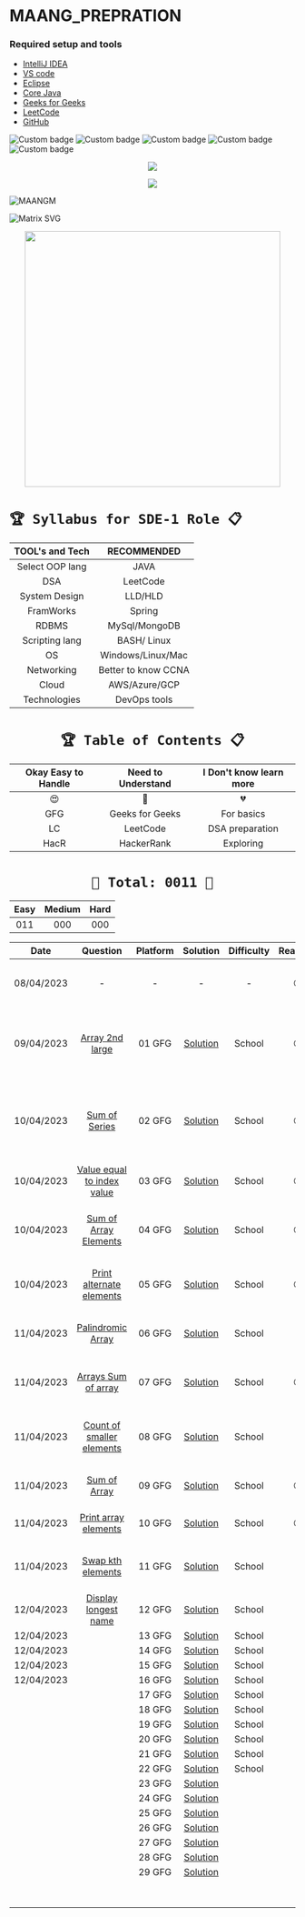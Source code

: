 # MAANG_PREPRATION




### Required setup and tools

- [IntelliJ IDEA ](https://www.jetbrains.com/idea/)
- [VS code](https://code.visualstudio.com/)
- [Eclipse](https://www.eclipse.org/)
- [Core Java](https://docs.oracle.com/en/java/)
- [Geeks for Geeks](https://practice.geeksforgeeks.org/home)
- [LeetCode](https://leetcode.com/)
- [GitHub](https://github.com/)





![Custom badge](https://img.shields.io/badge/Repo-Started-brightgreen)   ![Custom badge](https://img.shields.io/badge/MAANG-Prepration-ff69b4)
![Custom badge](https://img.shields.io/badge/ARRAYS-Started-green)      ![Custom badge](https://img.shields.io/badge/LinkedList-NotYet-yellow)
![Custom badge](https://img.shields.io/badge/YOGESH-OnDuty-ff69b4)





<p align="center">
    <a href="https://github.com/yogeshjoga/MAANG_PREPRATION#readme" target="_blank"> <img src="https://readme-typing-svg.herokuapp.com?font=Tourney&center=true&vCenter=true&color=2CFF00&size=65&pause=750&width=1280&height=80&lines=The+Complete+MAANG+Preparation"/> </a>
</p>

<p align="center">
    <a href="https://github.com/yogeshjoga/MAANG_PREPRATION#readme" target="_blank"> <img src="https://readme-typing-svg.herokuapp.com?font=Tourney&center=true&vCenter=true&color=&size=45&pause=750&width=1280&height=80&lines=Target+is+Per+Day+3+DSA+problems"/> </a>
</p>


![MAANGM](https://user-images.githubusercontent.com/36118169/230730170-3574e442-8073-45bf-a91a-4ed2f299b859.gif)

![Matrix SVG](https://raw.githubusercontent.com/rodrigograca31/rodrigograca31/master/matrix.svg)

<p align="center">
    <img src="https://readme-jokes.vercel.app/api" width="450px" />
</p>


# `🏆 Syllabus for SDE-1 Role 📋`


| TOOL's and Tech |     RECOMMENDED     | 
|:---------------:|:-------------------:|
| Select OOP lang |        JAVA         |  
|       DSA       |      LeetCode       |  
|  System Design  |       LLD/HLD       |  
|    FramWorks    |       Spring        | 
|      RDBMS      |    MySql/MongoDB    |  
| Scripting lang  |     BASH/ Linux     | 
|       OS        |  Windows/Linux/Mac  | 
|   Networking    | Better to know CCNA | 
|      Cloud      |    AWS/Azure/GCP    | 
|  Technologies   |    DevOps tools     | 


 <div align="center">

# `🏆 Table of Contents 📋`

| Okay Easy to Handle | Need to Understand | I Don't know learn more |
|:-------------------:|:------------------:|:-----------------------:|
|         😍          |         🥵         |           💔            |
|         GFG         |  Geeks for Geeks   |       For basics        |
|         LC          |      LeetCode      |     DSA preparation     |
|        HacR         |     HackerRank     |        Exploring        |


# ` 💝 Total: 0011 💝 `

| Easy | Medium | Hard |
|:----:|:------:|:----:|
| 011  |  000   | 000  |


|    Date    |                     Question                      | Platform |             Solution             | Difficulty | Reaction |                           Description                           |
|:----------:|:-------------------------------------------------:|:--------:|:--------------------------------:|:----------:|:--------:|:---------------------------------------------------------------:|
| 08/04/2023 |                         -                         |    -     |                -                 |     -      |    😍    |               Ntg solved today just setup the env               |
| 09/04/2023 |      [Array 2nd large](https://rb.gy/1ijnm)       |  01 GFG  | [Solution](https://rb.gy/8fab9)  |   School   |    😍    | with out sort the array need to solve this problem little hard! |           
| 10/04/2023 |       [Sum of Series](https://rb.gy/qssid)        |  02 GFG  | [Solution](https://rb.gy/8fab9)  |   School   |    😍    |  Need to know about MATH formula to solve lets understand math  |   
| 10/04/2023 | [Value equal to index value](https://rb.gy/3dkql) |  03 GFG  | [Solution](https://rb.gy/8fab9)  |   School   |    😍    |                Understand concept and dry it...                 |   
| 10/04/2023 |   [Sum of Array Elements](https://rb.gy/cwkkk)    |  04 GFG  | [Solution](https://rb.gy/8fab9)  |   School   |    😍    |               sum of array elements -easy problem               |
| 10/04/2023 |  [Print alternate elements](https://rb.gy/w6gzj)  |  05 GFG  | [Solution](https://rb.gy/8fab9)  |   School   |    😍    |            very easy problem no need, for loop trick            |   
| 11/04/2023 |     [Palindromic Array](https://rb.gy/1t81r)      |  06 GFG  | [Solution](https://rb.gy/8fab9)  |   School   |    🥵    |               make sure about All String classes                |   
| 11/04/2023 |    [Arrays Sum of array](https://rb.gy/nequa)     |  07 GFG  | [Solution](https://rb.gy/8fab9)  |   School   |    😍    |                  good Question easy to handle                   |   
| 11/04/2023 | [Count of smaller elements](https://rb.gy/286dh)  |  08 GFG  | [Solution](https://rb.gy/8fab9)  |   School   |    🥵    |          little confused in operators <+,<-,<+... okay          |   
| 11/04/2023 |        [Sum of Array](https://rb.gy/wr7dz)        |  09 GFG  | [Solution](https://rb.gy/8fab9)  |   School   |    😍    |                     sum of array super easy                     |   
| 11/04/2023 |    [Print array elements](https://rb.gy/q90sq)    |  10 GFG  | [Solution](https://rb.gy/8fab9)  |   School   |    😍    |                 using for each loop super easy                  |   
| 11/04/2023 |     [Swap kth elements](https://rb.gy/70fqy)      |  11 GFG  | [Solution](https://rb.gy/8fab9)  |   School   |    🥵    |                little confused but easy problem                 |   
| 12/04/2023 |    [Display longest name](https://rb.gy/s30df)    |  12 GFG  | [Solution](https://rb.gy/8fab9)  |   School   |          |                                                                 |   
| 12/04/2023 |                       []()                        |  13 GFG  | [Solution](https://rb.gy/8fab9)  |   School   |          |                                                                 |   
| 12/04/2023 |                       []()                        |  14 GFG  | [Solution](https://rb.gy/8fab9)  |   School   |          |                                                                 |   
| 12/04/2023 |                       []()                        |  15 GFG  | [Solution](https://rb.gy/8fab9)  |   School   |          |                                                                 |   
| 12/04/2023 |                       []()                        |  16 GFG  | [Solution](https://rb.gy/8fab9)  |   School   |          |                                                                 |   
|            |                       []()                        |  17 GFG  | [Solution](https://rb.gy/8fab9)  |   School   |          |                                                                 |   
|            |                       []()                        |  18 GFG  | [Solution](https://rb.gy/8fab9)  |   School   |          |                                                                 |   
|            |                                                   |  19 GFG  | [Solution](https://rb.gy/8fab9)  |   School   |          |                                                                 |   
|            |                                                   |  20 GFG  | [Solution](https://rb.gy/8fab9)  |   School   |          |                                                                 |   
|            |                                                   |  21 GFG  | [Solution](https://rb.gy/8fab9)  |   School   |          |                                                                 |   
|            |                                                   |  22 GFG  | [Solution](https://rb.gy/8fab9)  |   School   |          |                                                                 |   
|            |                                                   |  23 GFG  | [Solution](https://rb.gy/8fab9)  |            |          |                                                                 |   
|            |                                                   |  24 GFG  | [Solution](https://rb.gy/8fab9)  |            |          |                                                                 |   
|            |                                                   |  25 GFG  | [Solution](https://rb.gy/8fab9)  |            |          |                                                                 |   
|            |                                                   |  26 GFG  | [Solution](https://rb.gy/8fab9)  |            |          |                                                                 |   
|            |                                                   |  27 GFG  | [Solution](https://rb.gy/8fab9)  |            |          |                                                                 |   
|            |                                                   |  28 GFG  | [Solution](https://rb.gy/8fab9)  |            |          |                                                                 |   
|            |                                                   |  29 GFG  | [Solution](https://rb.gy/8fab9)  |            |          |                                                                 |   
|            |                                                   |          |                                  |            |          |                                                                 |   
|            |                                                   |          |                                  |            |          |                                                                 |   
|            |                                                   |          |                                  |            |          |                                                                 |   
|            |                                                   |          |                                  |            |          |                                                                 |   
|            |                                                   |          |                                  |            |          |                                                                 |   
|            |                                                   |          |                                  |            |          |                                                                 |   
|            |                                                   |          |                                  |            |          |                                                                 |   
|            |                                                   |          |                                  |            |          |                                                                 |   



</div>





